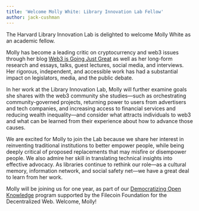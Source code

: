 ```yaml
---
title: 'Welcome Molly White: Library Innovation Lab Fellow'
author: jack-cushman
---
```

The Harvard Library Innovation Lab is delighted to welcome Molly White as an academic fellow.

Molly has become a leading critic on cryptocurrency and web3 issues through her blog [Web3 is Going Just Great](https://web3isgoinggreat.com) as well as her long-form research and essays, talks, guest lectures, social media, and interviews. Her rigorous, independent, and accessible work has had a substantial impact on legislators, media, and the public debate.

In her work at the Library Innovation Lab, Molly will further examine goals she shares with the web3 community she studies—such as orchestrating community-governed projects, returning power to users from advertisers and tech companies, and increasing access to financial services and reducing wealth inequality—and consider what attracts individuals to web3 and what can be learned from their experience about how to advance those causes.

We are excited for Molly to join the Lab because we share her interest in reinventing traditional institutions to better empower people, while being deeply critical of proposed replacements that may misfire or disempower people. We also admire her skill in translating technical insights into effective advocacy. As libraries continue to rethink our role—as a cultural memory, information network, and social safety net—we have a great deal to learn from her work.

Molly will be joining us for one year, as part of our [Democratizing Open Knowledge](https://lil.law.harvard.edu/about/democratizing-open-knowledge) program supported by the Filecoin Foundation for the Decentralized Web. Welcome, Molly!
